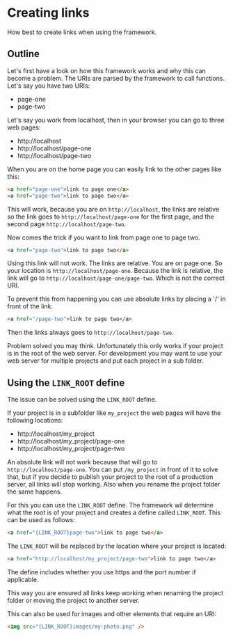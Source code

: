 # Creating links

How best to create links when using the framework.

## Outline

Let's first have a look on how this framework works and why this can become a problem.
The URIs are parsed by the framework to call functions. Let's say you have two URIs:

* page-one
* page-two

Let's say you work from localhost, then in your browser you can go to three web pages:

* http://localhost
* http://localhost/page-one
* http://localhost/page-two

When you are on the home page you can easily link to the other pages like this:

``` HTML
<a href="page-one">link to page one</a>
<a href="page-two">link to page two</a>
```

This will work, because you are on `http://localhost`, the links are relative so the link goes to
`http://localhost/page-one` for the first page, and the second page `http://localhost/page-two`.

Now comes the trick if you want to link from page one to page two.

``` HTML
<a href="page-two">link to page two</a>
```

Using this link will not work. The links are relative. You are on page one.
So your location is `http://localhost/page-one`. Because the link is relative, the link will go to
`http://localhost/page-one/page-two`. Which is not the correct URI.

To prevent this from happening you can use absolute links by placing a '/' in front of the link.

``` HTML
<a href="/page-two">link to page two</a>
```

Then the links always goes to `http://localhost/page-two`.

Problem solved you may think. Unfortunately this only works if your project is in the root of the web server.
For development you may want to use your web server for multiple projects and put each project in a sub folder.

## Using the `LINK_ROOT` define

The issue can be solved using the `LINK_ROOT` define.

If your project is in a subfolder like `my_project` the web pages will have the following locations:

* http://localhost/my_project
* http://localhost/my_project/page-one
* http://localhost/my_project/page-two

An absolute link will not work because that will go to `http://localhost/page-one`.
You can put `/my_project` in front of it to solve that, but if you decide to publish your project to
the root of a production server, all links will stop working. Also when you rename the project folder
the same happens.

For this you can use the `LINK_ROOT` define. The framework wil determine what the root is of your project
and creates a define called `LINK_ROOT`. This can be used as follows:

``` HTML
<a href="{LINK_ROOT}page-two">link to page two</a>
```

The `LINK_ROOT` will be replaced by the location where your project is located:

``` HTML
<a href="http://localhost/my_project/page-two">link to page two</a>
```

The define includes whether you use https and the port number if applicable.

This way you are ensured all links keep working when renaming the project folder or moving the project to another server.

This can also be used for images and other elements that require an URI:

``` HTML
<img src="{LINK_ROOT}images/my-photo.png" />
```
